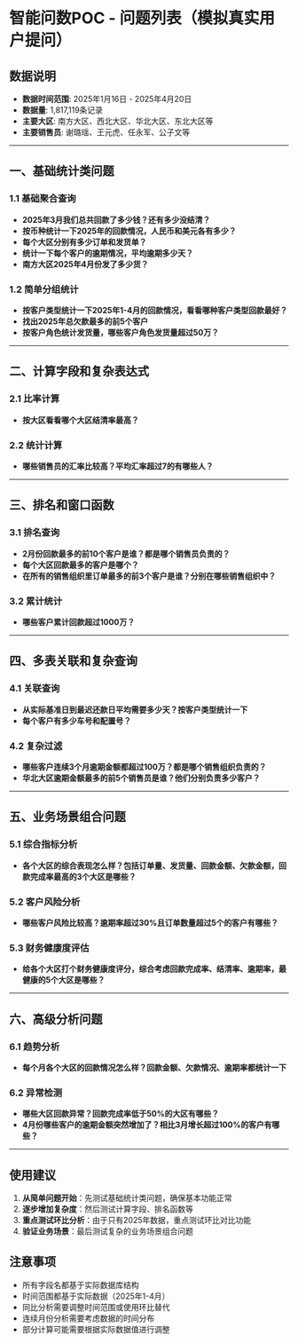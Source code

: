 # 智能问数POC - 问题列表（模拟真实用户提问）

## 数据说明
- **数据时间范围**: 2025年1月16日 - 2025年4月20日
- **数据量**: 1,817,119条记录
- **主要大区**: 南方大区、西北大区、华北大区、东北大区等
- **主要销售员**: 谢璐瑶、王元虎、任永军、公子文等

---

## 一、基础统计类问题

### 1.1 基础聚合查询
- **2025年3月我们总共回款了多少钱？还有多少没结清？**
- **按币种统计一下2025年的回款情况，人民币和美元各有多少？**
- **每个大区分别有多少订单和发货单？**
- **统计一下每个客户的逾期情况，平均逾期多少天？**
- **南方大区2025年4月份发了多少货？**

### 1.2 简单分组统计
- **按客户类型统计一下2025年1-4月的回款情况，看看哪种客户类型回款最好？**
- **找出2025年总欠款最多的前5个客户**
- **按客户角色统计发货量，哪些客户角色发货量超过50万？**

---

## 二、计算字段和复杂表达式

### 2.1 比率计算
- **按大区看看哪个大区结清率最高？**

### 2.2 统计计算
- **哪些销售员的汇率比较高？平均汇率超过7的有哪些人？**

---

## 三、排名和窗口函数

### 3.1 排名查询
- **2月份回款最多的前10个客户是谁？都是哪个销售员负责的？**
- **每个大区回款最多的客户是哪个？**
- **在所有的销售组织里订单最多的前3个客户是谁？分别在哪些销售组织中？**

### 3.2 累计统计
- **哪些客户累计回款超过1000万？**

---

## 四、多表关联和复杂查询

### 4.1 关联查询
- **从实际基准日到最迟还款日平均需要多少天？按客户类型统计一下**
- **每个客户有多少车号和配置号？**

### 4.2 复杂过滤
- **哪些客户连续3个月逾期金额都超过100万？都是哪个销售组织负责的？**
- **华北大区逾期金额最多的前5个销售员是谁？他们分别负责多少客户？**

---

## 五、业务场景组合问题

### 5.1 综合指标分析
- **各个大区的综合表现怎么样？包括订单量、发货量、回款金额、欠款金额，回款完成率最高的3个大区是哪些？**

### 5.2 客户风险分析
- **哪些客户风险比较高？逾期率超过30%且订单数量超过5个的客户有哪些？**

### 5.3 财务健康度评估
- **给各个大区打个财务健康度评分，综合考虑回款完成率、结清率、逾期率，最健康的5个大区是哪些？**

---

## 六、高级分析问题

### 6.1 趋势分析
- **每个月各个大区的回款情况怎么样？回款金额、欠款情况、逾期率都统计一下**

### 6.2 异常检测
- **哪些大区回款异常？回款完成率低于50%的大区有哪些？**
- **4月份哪些客户的逾期金额突然增加了？相比3月增长超过100%的客户有哪些？**

---

## 使用建议

1. **从简单问题开始**：先测试基础统计类问题，确保基本功能正常
2. **逐步增加复杂度**：然后测试计算字段、排名函数等
3. **重点测试环比分析**：由于只有2025年数据，重点测试环比对比功能
4. **验证业务场景**：最后测试复杂的业务场景组合问题

## 注意事项

- 所有字段名都基于实际数据库结构
- 时间范围都基于实际数据（2025年1-4月）
- 同比分析需要调整时间范围或使用环比替代
- 连续月份分析需要考虑数据的时间分布
- 部分计算可能需要根据实际数据值进行调整
